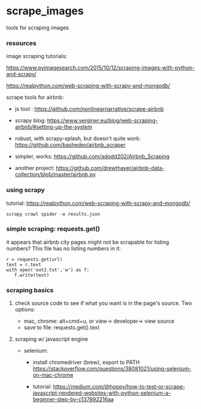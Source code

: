 # scrape_images
tools for scraping images

### resources

image scraping tutorials:

https://www.pyimagesearch.com/2015/10/12/scraping-images-with-python-and-scrapy/

https://realpython.com/web-scraping-with-scrapy-and-mongodb/

scrape tools for airbnb:

 - js tool : https://github.com/nonlinearnarrative/scrape-airbnb

 - scrapy blog: https://www.verginer.eu/blog/web-scraping-airbnb/#setting-up-the-system

 - robust, with scrapy-splash, but doesn't quite work: https://github.com/bashedev/airbnb_scraper

 - simpler, works: https://github.com/adodd202/Airbnb_Scraping

 - another project: https://github.com/drewthayer/airbnb-data-collection/blob/master/airbnb.py

 ### using scrapy

 tutorial: https://realpython.com/web-scraping-with-scrapy-and-mongodb/

 ~~~
 scrapy crawl spider -o results.json
 ~~~

### simple scraping: requests.get()

 it appears that airbnb city pages might not be  scrapable for listing numbers? This file has no listing numbers in it:

 ~~~
r = requests.get(url)
text = r.text
with open('out2.txt','w') as f:
    f.write(text)
 ~~~

### scraping basics

1. check source code to see if what you want is in the page's source. Two options:
    - mac, chrome: alt+cmd+u, or view-> developer-> view source
    - save to file: requests.get().text

2. scraping w/ javascript engine
    - selenium:
        - install chromedriver (brew), export to PATH
            https://stackoverflow.com/questions/38081021/using-selenium-on-mac-chrome

        - tutorial: https://medium.com/@hoppy/how-to-test-or-scrape-javascript-rendered-websites-with-python-selenium-a-beginner-step-by-c137892216aa
